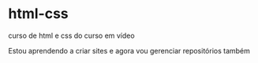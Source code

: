 # html-css
curso de html e css do curso em vídeo

Estou aprendendo a criar sites e agora vou gerenciar repositórios também 